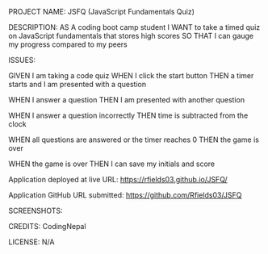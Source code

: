 PROJECT NAME:  JSFQ (JavaScript Fundamentals Quiz)

DESCRIPTION:
AS A coding boot camp student I WANT to take a timed quiz on JavaScript fundamentals that stores high scores SO THAT I can gauge my progress compared to my peers

ISSUES:

GIVEN I am taking a code quiz
WHEN I click the start button
THEN a timer starts and I am presented with a question

WHEN I answer a question
THEN I am presented with another question

WHEN I answer a question incorrectly
THEN time is subtracted from the clock

WHEN all questions are answered or the timer reaches 0
THEN the game is over

WHEN the game is over
THEN I can save my initials and score

Application deployed at live URL:  https://rfields03.github.io/JSFQ/

Application GitHub URL submitted:  https://github.com/Rfields03/JSFQ

SCREENSHOTS:




CREDITS: CodingNepal

LICENSE: N/A

